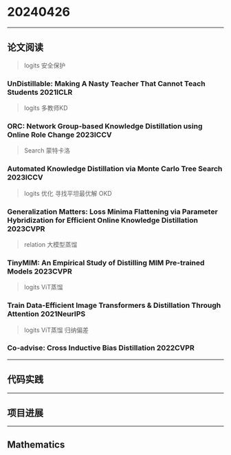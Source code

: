 # 20240426

---

## 论文阅读

> logits 安全保护
### UnDistillable: Making A Nasty Teacher That Cannot Teach Students 2021ICLR

> logits 多教师KD
### ORC: Network Group-based Knowledge Distillation using Online Role Change 2023ICCV

> Search 蒙特卡洛
### Automated Knowledge Distillation via Monte Carlo Tree Search 2023ICCV

> logits 优化 寻找平坦最优解 OKD
### Generalization Matters: Loss Minima Flattening via Parameter Hybridization for Efficient Online Knowledge Distillation 2023CVPR

> relation 大模型蒸馏
### TinyMIM: An Empirical Study of Distilling MIM Pre-trained Models 2023CVPR

> logits ViT蒸馏
### Train Data-Efficient Image Transformers & Distillation Through Attention 2021NeurIPS

> logits ViT蒸馏 归纳偏差
### Co-advise: Cross Inductive Bias Distillation 2022CVPR
---

## 代码实践


---

## 项目进展


---

## Mathematics


